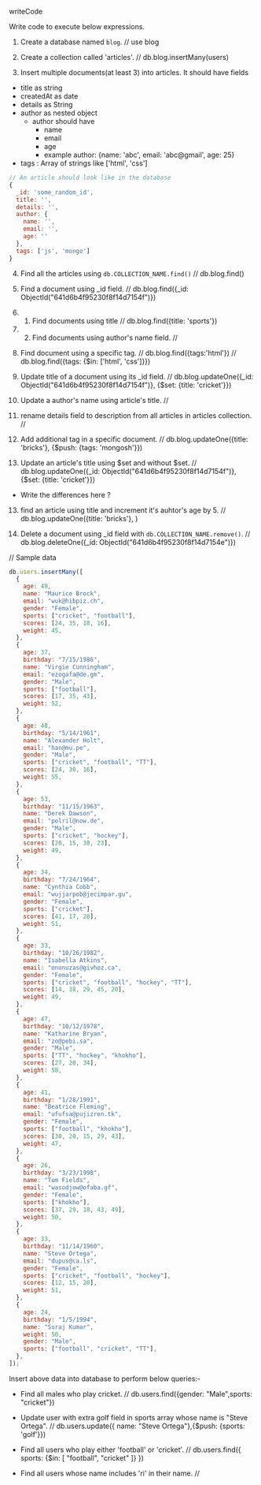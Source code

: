 writeCode

Write code to execute below expressions.

1. Create a database named `blog`.
// use blog 

2. Create a collection called 'articles'.
// db.blog.insertMany(users)

3. Insert multiple documents(at least 3) into articles. It should have fields

- title as string
- createdAt as date
- details as String
- author as nested object
  - author should have
    - name
    - email
    - age
    - example author: {name: 'abc', email: 'abc@gmail', age: 25}
- tags : Array of strings like ['html', 'css']

```js
// An article should look like in the database
{
  _id: 'some_random_id',
  title: '',
  details: '',
  author: {
    name: '',
    email: '',
    age: ''
  },
  tags: ['js', 'mongo']
}
```

4. Find all the articles using `db.COLLECTION_NAME.find()`
// db.blog.find()

5. Find a document using \_id field.
// db.blog.find({_id: ObjectId("641d6b4f95230f8f14d7154f")})

6. 1. Find documents using title
// db.blog.find({title: 'sports'})

7. 2. Find documents using author's name field.
// 

8. Find document using a specific tag.
//  db.blog.find({tags:'html'})
//  db.blog.find({tags: {$in: ['html', 'css']}})

9. Update title of a document using its \_id field.
// db.blog.updateOne({_id: ObjectId("641d6b4f95230f8f14d7154f")}, {$set: {title: 'cricket'}})

10. Update a author's name using article's title.
//  

11. rename details field to description from all articles in articles collection.
//

12. Add additional tag in a specific document.
// db.blog.updateOne({title: 'bricks'}, {$push: {tags: 'mongosh'}})

13. Update an article's title using $set and without $set.
//  db.blog.updateOne({_id: ObjectId("641d6b4f95230f8f14d7154f")}, {$set: {title: 'cricket'}})

- Write the differences here ?

13. find an article using title and increment it's auhtor's age by 5.
// db.blog.updateOne({title: 'bricks'},              )

14. Delete a document using \_id field with `db.COLLECTION_NAME.remove()`.
// db.blog.deleteOne({_id: ObjectId("641d6b4f95230f8f14d7154e")})

// Sample data

```js
db.users.insertMany([
  {
    age: 49,
    name: "Maurice Brock",
    email: "wuk@hibpiz.ch",
    gender: "Female",
    sports: ["cricket", "football"],
    scores: [24, 35, 18, 16],
    weight: 45,
  },
  {
    age: 37,
    birthday: "7/15/1986",
    name: "Virgie Cunningham",
    email: "ezogafa@de.gm",
    gender: "Male",
    sports: ["football"],
    scores: [17, 35, 43],
    weight: 52,
  },
  {
    age: 48,
    birthday: "5/14/1961",
    name: "Alexander Holt",
    email: "han@mu.pe",
    gender: "Male",
    sports: ["cricket", "football", "TT"],
    scores: [24, 30, 16],
    weight: 55,
  },
  {
    age: 53,
    birthday: "11/15/1963",
    name: "Derek Dawson",
    email: "polril@now.de",
    gender: "Male",
    sports: ["cricket", "hockey"],
    scores: [20, 15, 38, 23],
    weight: 49,
  },
  {
    age: 34,
    birthday: "7/24/1964",
    name: "Cynthia Cobb",
    email: "wujjarpob@jecimpar.gu",
    gender: "Female",
    sports: ["cricket"],
    scores: [41, 17, 28],
    weight: 51,
  },
  {
    age: 33,
    birthday: "10/26/1982",
    name: "Isabella Atkins",
    email: "ononuzas@givhoz.ca",
    gender: "Female",
    sports: ["cricket", "football", "hockey", "TT"],
    scores: [14, 38, 29, 45, 20],
    weight: 49,
  },
  {
    age: 47,
    birthday: "10/12/1978",
    name: "Katharine Bryan",
    email: "zo@pebi.sa",
    gender: "Male",
    sports: ["TT", "hockey", "khokho"],
    scores: [27, 20, 34],
    weight: 58,
  },
  {
    age: 41,
    birthday: "1/28/1991",
    name: "Beatrice Fleming",
    email: "ufufsa@pujizren.tk",
    gender: "Female",
    sports: ["football", "khokho"],
    scores: [30, 20, 15, 29, 43],
    weight: 47,
  },
  {
    age: 26,
    birthday: "3/23/1998",
    name: "Tom Fields",
    email: "wasodjow@ofaba.gf",
    gender: "Female",
    sports: ["khokho"],
    scores: [37, 29, 18, 43, 49],
    weight: 50,
  },
  {
    age: 33,
    birthday: "11/14/1960",
    name: "Steve Ortega",
    email: "dupus@ca.ls",
    gender: "Female",
    sports: ["cricket", "football", "hockey"],
    scores: [12, 15, 20],
    weight: 51,
  },
  {
    age: 24,
    birthday: "1/5/1994",
    name: "Suraj Kumar",
    weight: 50,
    gender: "Male",
    sports: ["football", "cricket", "TT"],
  },
]);
```

Insert above data into database to perform below queries:-

- Find all males who play cricket.
// db.users.find({gender: "Male",sports: "cricket"})

- Update user with extra golf field in sports array whose name is "Steve Ortega".
// db.users.update({ name: "Steve Ortega"},{$push: {sports: 'golf'}})

- Find all users who play either 'football' or 'cricket'.
// db.users.find({
    sports: {$in: [ "football", "cricket" ]} 
})

- Find all users whose name includes 'ri' in their name.
// 
